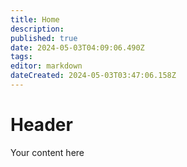 ```yaml
---
title: Home
description: 
published: true
date: 2024-05-03T04:09:06.490Z
tags: 
editor: markdown
dateCreated: 2024-05-03T03:47:06.158Z
---
```


# Header
Your content here